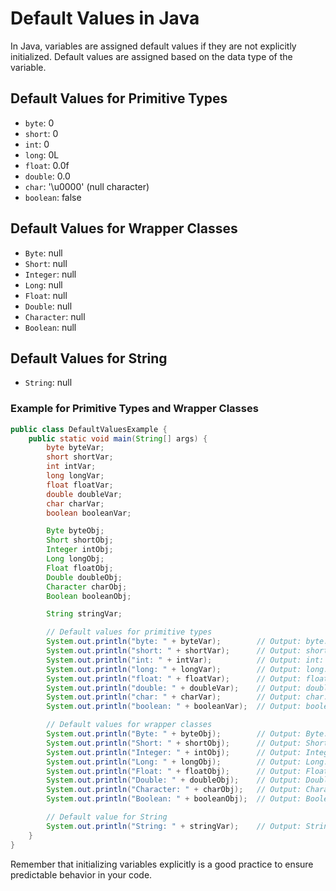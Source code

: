 # Default Values in Java

In Java, variables are assigned default values if they are not explicitly initialized. Default values are assigned based on the data type of the variable.

## Default Values for Primitive Types

- `byte`: 0
- `short`: 0
- `int`: 0
- `long`: 0L
- `float`: 0.0f
- `double`: 0.0
- `char`: '\u0000' (null character)
- `boolean`: false

## Default Values for Wrapper Classes

- `Byte`: null
- `Short`: null
- `Integer`: null
- `Long`: null
- `Float`: null
- `Double`: null
- `Character`: null
- `Boolean`: null

## Default Values for String

- `String`: null

### Example for Primitive Types and Wrapper Classes

```java
public class DefaultValuesExample {
    public static void main(String[] args) {
        byte byteVar;
        short shortVar;
        int intVar;
        long longVar;
        float floatVar;
        double doubleVar;
        char charVar;
        boolean booleanVar;

        Byte byteObj;
        Short shortObj;
        Integer intObj;
        Long longObj;
        Float floatObj;
        Double doubleObj;
        Character charObj;
        Boolean booleanObj;

        String stringVar;

        // Default values for primitive types
        System.out.println("byte: " + byteVar);        // Output: byte: 0
        System.out.println("short: " + shortVar);      // Output: short: 0
        System.out.println("int: " + intVar);          // Output: int: 0
        System.out.println("long: " + longVar);        // Output: long: 0
        System.out.println("float: " + floatVar);      // Output: float: 0.0
        System.out.println("double: " + doubleVar);    // Output: double: 0.0
        System.out.println("char: " + charVar);        // Output: char:
        System.out.println("boolean: " + booleanVar);  // Output: boolean: false

        // Default values for wrapper classes
        System.out.println("Byte: " + byteObj);        // Output: Byte: null
        System.out.println("Short: " + shortObj);      // Output: Short: null
        System.out.println("Integer: " + intObj);      // Output: Integer: null
        System.out.println("Long: " + longObj);        // Output: Long: null
        System.out.println("Float: " + floatObj);      // Output: Float: null
        System.out.println("Double: " + doubleObj);    // Output: Double: null
        System.out.println("Character: " + charObj);   // Output: Character: null
        System.out.println("Boolean: " + booleanObj);  // Output: Boolean: null

        // Default value for String
        System.out.println("String: " + stringVar);    // Output: String: null
    }
}
```

Remember that initializing variables explicitly is a good practice to ensure predictable behavior in your code.
